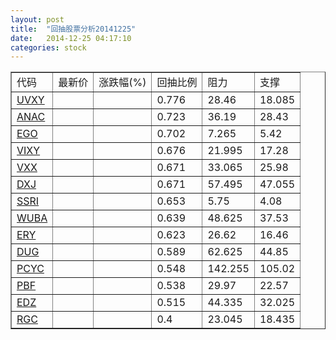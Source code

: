 ```yaml
---
layout: post
title:  "回抽股票分析20141225"
date:   2014-12-25 04:17:10
categories: stock
---
```

<script type="text/javascript">
var stockList = []
stockList.push('gb_uvxy');
stockList.push('gb_anac');
stockList.push('gb_ego');
stockList.push('gb_vixy');
stockList.push('gb_vxx');
stockList.push('gb_dxj');
stockList.push('gb_ssri');
stockList.push('gb_wuba');
stockList.push('gb_ery');
stockList.push('gb_dug');
stockList.push('gb_pcyc');
stockList.push('gb_pbf');
stockList.push('gb_edz');
stockList.push('gb_rgc');
</script>
<table border="1">
 <tr>
 <td>代码</td>
 <td>最新价</td>
 <td>涨跌幅(%)</td>
 <td>回抽比例</td>
 <td>阻力</td>
 <td>支撑</td>
</tr>
  <tr id="uvxy">
  <td><a href="http://stock.finance.sina.com.cn/usstock/quotes/UVXY.html" target="_blank">UVXY</a></td><td></td><td></td><td>0.776</td><td>28.46</td><td>18.085</td></tr>
  <tr id="anac">
  <td><a href="http://stock.finance.sina.com.cn/usstock/quotes/ANAC.html" target="_blank">ANAC</a></td><td></td><td></td><td>0.723</td><td>36.19</td><td>28.43</td></tr>
  <tr id="ego">
  <td><a href="http://stock.finance.sina.com.cn/usstock/quotes/EGO.html" target="_blank">EGO</a></td><td></td><td></td><td>0.702</td><td>7.265</td><td>5.42</td></tr>
  <tr id="vixy">
  <td><a href="http://stock.finance.sina.com.cn/usstock/quotes/VIXY.html" target="_blank">VIXY</a></td><td></td><td></td><td>0.676</td><td>21.995</td><td>17.28</td></tr>
  <tr id="vxx">
  <td><a href="http://stock.finance.sina.com.cn/usstock/quotes/VXX.html" target="_blank">VXX</a></td><td></td><td></td><td>0.671</td><td>33.065</td><td>25.98</td></tr>
  <tr id="dxj">
  <td><a href="http://stock.finance.sina.com.cn/usstock/quotes/DXJ.html" target="_blank">DXJ</a></td><td></td><td></td><td>0.671</td><td>57.495</td><td>47.055</td></tr>
  <tr id="ssri">
  <td><a href="http://stock.finance.sina.com.cn/usstock/quotes/SSRI.html" target="_blank">SSRI</a></td><td></td><td></td><td>0.653</td><td>5.75</td><td>4.08</td></tr>
  <tr id="wuba">
  <td><a href="http://stock.finance.sina.com.cn/usstock/quotes/WUBA.html" target="_blank">WUBA</a></td><td></td><td></td><td>0.639</td><td>48.625</td><td>37.53</td></tr>
  <tr id="ery">
  <td><a href="http://stock.finance.sina.com.cn/usstock/quotes/ERY.html" target="_blank">ERY</a></td><td></td><td></td><td>0.623</td><td>26.62</td><td>16.46</td></tr>
  <tr id="dug">
  <td><a href="http://stock.finance.sina.com.cn/usstock/quotes/DUG.html" target="_blank">DUG</a></td><td></td><td></td><td>0.589</td><td>62.625</td><td>44.85</td></tr>
  <tr id="pcyc">
  <td><a href="http://stock.finance.sina.com.cn/usstock/quotes/PCYC.html" target="_blank">PCYC</a></td><td></td><td></td><td>0.548</td><td>142.255</td><td>105.02</td></tr>
  <tr id="pbf">
  <td><a href="http://stock.finance.sina.com.cn/usstock/quotes/PBF.html" target="_blank">PBF</a></td><td></td><td></td><td>0.538</td><td>29.97</td><td>22.57</td></tr>
  <tr id="edz">
  <td><a href="http://stock.finance.sina.com.cn/usstock/quotes/EDZ.html" target="_blank">EDZ</a></td><td></td><td></td><td>0.515</td><td>44.335</td><td>32.025</td></tr>
  <tr id="rgc">
  <td><a href="http://stock.finance.sina.com.cn/usstock/quotes/RGC.html" target="_blank">RGC</a></td><td></td><td></td><td>0.4</td><td>23.045</td><td>18.435</td></tr>
</table>

